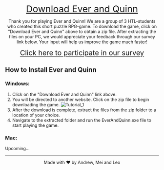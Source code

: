 <p align="center">
  <a href="https://github.com/Pacifist-Player28/EverAndQuinn/releases/tag/v1.0.0" style="font-size: 30px;">Download Ever and Quinn</a>
</p>

<p align="center">
  Thank you for playing Ever and Quinn! We are a group of 3 HTL-students who created this short puzzle RPG-game. To download the game, click on "Download Ever and Quinn" above to obtain a zip file. After extracting the files on your PC, we would appreciate your feedback through our survey link below. Your input will help us improve the game much faster!
</p>

<p align="center">
  <a href="https://docs.google.com/forms/d/e/1FAIpQLSdVvjWFpIorPovUmTtO_hHalHIcfQE3zrtTPQt79MCpfhQOjg/viewform?usp=sf_link" style="font-size: 23px;">Click here to participate in our survey</a>
</p>

## How to Install Ever and Quinn

### Windows:
1. Click on the "Download Ever and Quinn" link above.
2. You will be directed to another website. Click on the zip file to begin downloading the game.
 ![Tutorial_1](https://user-images.githubusercontent.com/72389349/226194976-5f9e0b42-2610-40e8-81c2-826071c7e34d.png)
3. After the download is complete, extract the files from the zip folder to a location of your choice.
4. Navigate to the extracted folder and run the EverAndQuinn.exe file to start playing the game.

### Mac:
Upcoming...

---

<footer>
  <p align="center">
    Made with ❤️ by Andrew, Mei and Leo
  </p>
</footer>
